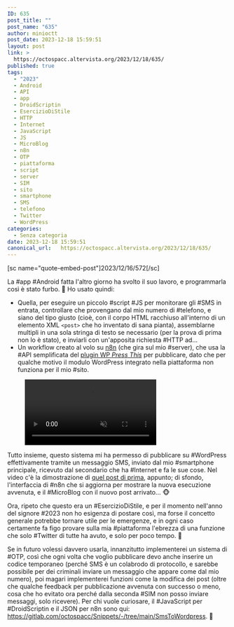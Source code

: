 ```yaml
---
ID: 635
post_title: ""
post_name: "635"
author: minioctt
post_date: 2023-12-18 15:59:51
layout: post
link: >
  https://octospacc.altervista.org/2023/12/18/635/
published: true
tags:
  - "2023"
  - Android
  - API
  - app
  - DroidScriptin
  - EsercizioDiStile
  - HTTP
  - Internet
  - JavaScript
  - JS
  - MicroBlog
  - n8n
  - OTP
  - piattaforma
  - script
  - server
  - SIM
  - sito
  - smartphone
  - SMS
  - telefono
  - Twitter
  - WordPress
categories:
  - Senza categoria
date: 2023-12-18 15:59:51
canonical_url:   https://octospacc.altervista.org/2023/12/18/635/
---
```

<!-- wp:paragraph -->
<p>[sc name="quote-embed-post"]2023/12/16/572[/sc]</p>
<!-- /wp:paragraph -->

<!-- wp:paragraph -->
<p>La #app #Android fatta l'altro giorno ha svolto il suo lavoro, e programmarla così è stato furbo. 🌚️ Ho usato quindi:</p>
<!-- /wp:paragraph -->

<!-- wp:list -->
<ul><!-- wp:list-item -->
<li>Quella, per eseguire un piccolo #script #JS per monitorare gli #SMS in entrata, controllare che provengano dal mio numero di #telefono, e siano del tipo giusto (cioè, con il corpo HTML racchiuso all'interno di un elemento XML <code>&lt;post&gt;</code> che ho inventato di sana pianta), assemblarne multipli in una sola stringa di testo se necessario (per la prova di prima non lo è stato), e inviarli con un'apposita richiesta #HTTP ad...</li>
<!-- /wp:list-item -->

<!-- wp:list-item -->
<li>Un workflow creato al volo su <a href="https://n8n.io/">n8n</a> (che gira sul mio #server), che usa la #API semplificata del <a href="https://wordpress.org/plugins/press-this/">plugin WP <em>Press This</em></a> per pubblicare, dato che per qualche motivo il modulo WordPress integrato nella piattaforma non funziona per il mio #sito.</li>
<!-- /wp:list-item --></ul>
<!-- /wp:list -->

<!-- wp:paragraph -->
<p></p>
<!-- /wp:paragraph -->

<!-- wp:video {"id":636} -->
<figure class="wp-block-video"><video controls muted src="{{site.cdnurl}}/assets/uploads/2023/12/00029.mp4"></video></figure>
<!-- /wp:video -->

<!-- wp:paragraph -->
<p></p>
<!-- /wp:paragraph -->

<!-- wp:paragraph -->
<p>Tutto insieme, questo sistema mi ha permesso di pubblicare su #WordPress effettivamente tramite un messaggio SMS, inviato dal mio #smartphone principale, ricevuto dal secondario che ha #Internet e fa le sue cose. Nel video c'è la dimostrazione di <a href="https://octospacc.altervista.org/2023/12/18/633/">quel post di prima</a>, appunto; di sfondo, l'interfaccia di #n8n che si aggiorna per mostrare la nuova esecuzione avvenuta, e il #MicroBlog con il nuovo post arrivato... 🐵️</p>
<!-- /wp:paragraph -->

<!-- wp:paragraph -->
<p>Ora, ripeto che questo era un #EsercizioDiStile, e per il momento nell'anno del signore #2023 non ho esigenza di postare così, ma forse il concetto generale potrebbe tornare utile per le emergenze, e in ogni caso certamente fa figo provare sulla mia #piattaforma l'ebrezza di una funzione che solo #Twitter di tutte ha avuto, e solo per poco tempo. 😤️</p>
<!-- /wp:paragraph -->

<!-- wp:paragraph -->
<p>Se in futuro volessi davvero usarla, innanzitutto implementerei un sistema di #OTP, così che ogni volta che voglio pubblicare devo anche inserire un codice temporaneo (perché SMS è un colabrodo di protocollo, e sarebbe possibile per dei criminali inviare un messaggio che appare come dal mio numero), poi magari implementerei funzioni come la modifica dei post (oltre che qualche feedback per pubblicazione avvenuta con successo o meno, cosa che ho evitato ora perché dalla seconda #SIM non posso inviare messaggi, solo ricevere). Per chi vuole curiosare, il #JavaScript per #DroidScriptin e il JSON per n8n sono qui: <a href="https://gitlab.com/octospacc/Snippets/-/tree/main/SmsToWordpress">https://gitlab.com/octospacc/Snippets/-/tree/main/SmsToWordpress</a>. 🎀️</p>
<!-- /wp:paragraph -->